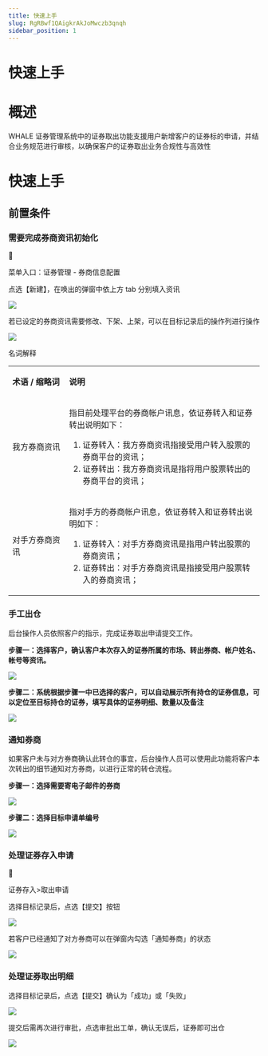 ```yaml
---
title: 快速上手
slug: RgRBwf1QAigkrAkJoMwczb3qnqh
sidebar_position: 1
---
```



# 快速上手

# 概述

WHALE 证券管理系统中的证券取出功能支援用户新增客户的证券标的申请，并结合业务规范进行审核，以确保客户的证券取出业务合规性与高效性

# 快速上手

## 前置条件

### 需要完成券商资讯初始化

<div class="callout callout-bg-6 callout-border-6">
<div class='callout-emoji'>📍</div>
<p>菜单入口：证券管理 - 券商信息配置</p>
</div>

点选【新建】，在唤出的弹窗中依上方 tab 分别填入资讯

<img src="/assets/WwRmbNcEUo9V0bxYqnGcMJ1CnyY.png" src-width="3886" src-height="1840" align="center"/>

若已设定的券商资讯需要修改、下架、上架，可以在目标记录后的操作列进行操作

<img src="/assets/Gnlcb1Z45obw8cxefIycijPunIg.png" src-width="3248" src-height="722" align="center"/>

名词解释

<table>
<colgroup>
<col width="179"/>
<col width="641"/>
</colgroup>
<tbody>
<tr><td><p><b>术语 / 缩略词</b></p></td><td><p><b>说明</b></p></td></tr>
<tr><td><p>我方券商资讯</p></td><td><p>指目前处理平台的券商帐户讯息，依证券转入和证券转出说明如下：</p>
<ol>
<li>证券转入：我方券商资讯指接受用户转入股票的券商平台的资讯；</li>
<li>证券转出：我方券商资讯是指将用户股票转出的券商平台的资讯；</li>
</ol></td></tr>
<tr><td><p>对手方券商资讯</p></td><td><p>指对手方的券商帐户讯息，依证券转入和证券转出说明如下：</p>
<ol>
<li>证券转入：对手方券商资讯是指用户转出股票的券商资讯；</li>
<li>证券转出：对手方券商资讯是指接受用户股票转入的券商资讯；</li>
</ol></td></tr>
</tbody>
</table>

### 手工出仓

后台操作人员依照客户的指示，完成证券取出申请提交工作。

<b>步骤一：选择客户，确认客户本次存入的证券所属的市场、转出券商、帐户姓名、帐号等资讯。</b>

<img src="/assets/K4lnb0t3aoO9UMxUWpEcL0t4nzc.png" src-width="3818" src-height="1838" align="center"/>

<b>步骤二：系统根据步骤一中已选择的客户，可以自动展示所有持仓的证券信息，可以定位至目标持仓的证券，填写具体的证券明细、数量以及备注</b>

<img src="/assets/Mzofb6bLAoVoR9xDgnQcnTeRnSd.png" src-width="3810" src-height="1920" align="center"/>

### 通知券商

如果客户未与对方券商确认此转仓的事宜，后台操作人员可以使用此功能将客户本次转出的细节通知对方券商，以进行正常的转仓流程。

<b>步骤一：选择需要寄电子邮件的券商</b>

<img src="/assets/Fki8bIRR8oIL5XxiwDacE8Bknob.png" src-width="3820" src-height="1928" align="center"/>

<b>步骤二：选择目标申请单编号</b>

<img src="/assets/FXBNbppayoKGjlxtAABccabTnAb.png" src-width="3808" src-height="1916" align="center"/>

### 处理证券存入申请

<div class="callout callout-bg-6 callout-border-6">
<div class='callout-emoji'>📍</div>
<p>证券存入&gt;取出申请</p>
</div>

选择目标记录后，点选【提交】按钮

<img src="/assets/RrTWbH3GYoIbDkxKSHjcRpZEnIc.png" src-width="3824" src-height="1904" align="center"/>

若客户已经通知了对方券商可以在弹窗内勾选「通知券商」的状态

<img src="/assets/YIVKbq4mPoyd2Mx0WtdcwnfRnic.png" src-width="3322" src-height="1812" align="center"/>

### 处理证券取出明细

选择目标记录后，点选【提交】确认为「成功」或「失败」

<img src="/assets/Bqntbf0eKoYBzzxE7ZYcxBqRnHe.png" src-width="3782" src-height="1106" align="center"/>

提交后需再次进行审批，点选审批出工单，确认无误后，证券即可出仓

<img src="/assets/H7f8bOrZboVNvYx60kfcD9Gkntb.png" src-width="3794" src-height="864" align="center"/>

## 
